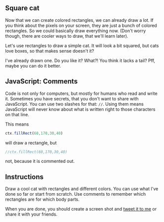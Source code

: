## Square cat

Now that we can create colored rectangles, we can already draw a lot. If you
think about the pixels on your screen, they are just a bunch of colored rectangles.
So we could basically draw everything now. (Don't worry though, there are cooler ways to draw,
that we'll learn later).

Let's use rectangles to draw a simple cat. It will look a bit squared, but cats
love boxes, so that makes sense doesn't it?

I've already drawn one. Do you like it? What?! You think it lacks a tail? Pff, maybe
you can do it better.

## JavaScript: Comments

Code is not only for computers, but mostly for humans who read and write it.
Sometimes you have secrets, that you don't want to share with JavaScript.
You can use two slashes for that: `//`. Using them means JavaScript will never
know about what is written right to those characters on that line.

This means
```js
ctx.fillRect(60,170,30,40)
```
 will draw a rectangle, but
```js
//ctx.fillRect(60,170,30,40)
```
not, because it is commented out.


## Instructions

Draw a cool cat with rectangles and different colors. You can use what I've done
so far or start from scratch. Use comments to remember which rectangles are for
which body parts.

When you are done, you should create a screen shot and [tweet it to me](https://twitter.com/finnpauls)
or share it with your friends.
